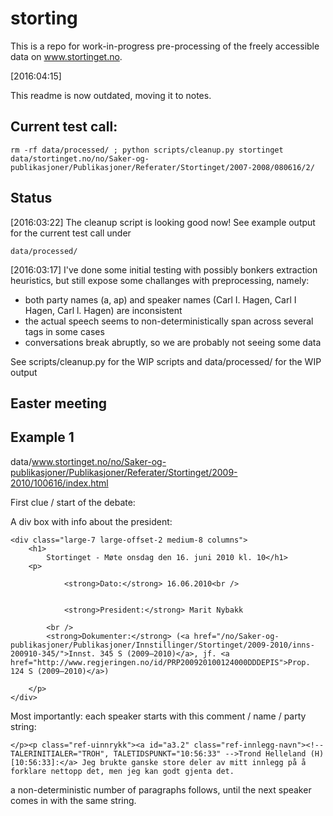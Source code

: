 # storting

This is a repo for work-in-progress pre-processing of the freely 
accessible data on www.stortinget.no.

[2016:04:15]

This readme is now outdated, moving it to notes.

## Current test call:

    rm -rf data/processed/ ; python scripts/cleanup.py stortinget data/stortinget.no/no/Saker-og-publikasjoner/Publikasjoner/Referater/Stortinget/2007-2008/080616/2/

## Status

[2016:03:22]
The cleanup script is looking good now! See example output for the current test call under
    
    data/processed/

[2016:03:17] 
I've done some initial testing with possibly bonkers extraction 
heuristics, but still expose some challanges with preprocessing,
namely:


- both party names (a, ap) and speaker names (Carl I. Hagen, Carl I Hagen, Carl l. Hagen) are inconsistent
- the actual speech seems to non-deterministically span across several tags in some cases
- conversations break abruptly, so we are probably not seeing some data

See scripts/cleanup.py for the WIP scripts and data/processed/ 
for the WIP output

## Easter meeting

## Example 1

data/www.stortinget.no/no/Saker-og-publikasjoner/Publikasjoner/Referater/Stortinget/2009-2010/100616/index.html

First clue / start of the debate:

A div box with info about the president:

    <div class="large-7 large-offset-2 medium-8 columns">
        <h1>
            Stortinget - Møte onsdag den 16. juni 2010 kl. 10</h1>
        <p>
            
                <strong>Dato:</strong> 16.06.2010<br />
            
            
                <strong>President:</strong> Marit Nybakk
            
            <br />
            <strong>Dokumenter:</strong> (<a href="/no/Saker-og-publikasjoner/Publikasjoner/Innstillinger/Stortinget/2009-2010/inns-200910-345/">Innst. 345 S (2009–2010)</a>, jf. <a href="http://www.regjeringen.no/id/PRP200920100124000DDDEPIS">Prop. 124 S (2009–2010)</a>)
            
        </p>
    </div>

Most importantly: each speaker starts with this comment / name / party string:

    </p><p class="ref-uinnrykk"><a id="a3.2" class="ref-innlegg-navn"><!-- TALERINITIALER="TROH", TALETIDSPUNKT="10:56:33" -->Trond Helleland (H) [10:56:33]:</a> Jeg brukte ganske store deler av mitt innlegg på å forklare nettopp det, men jeg kan godt gjenta det.

a non-deterministic number of paragraphs follows, until the next speaker comes in with the same string.


    